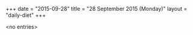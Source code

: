+++
date = "2015-09-28"
title = "28 September 2015 (Monday)"
layout = "daily-diet"
+++


\<no entries\>
